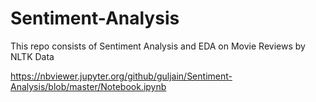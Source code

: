 # Sentiment-Analysis
This repo consists of Sentiment Analysis and EDA on Movie Reviews by NLTK Data


https://nbviewer.jupyter.org/github/guljain/Sentiment-Analysis/blob/master/Notebook.ipynb
